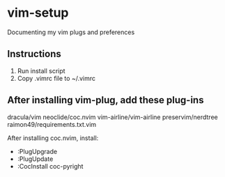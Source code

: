 # vim-setup

Documenting my vim plugs and preferences

## Instructions

1. Run install script
2. Copy .vimrc file to ~/.vimrc

## After installing vim-plug, add these plug-ins
 
dracula/vim
neoclide/coc.nvim
vim-airline/vim-airline
preservim/nerdtree
raimon49/requirements.txt.vim

After installing coc.nvim, install:
- :PlugUpgrade
- :PlugUpdate
- :CocInstall coc-pyright

